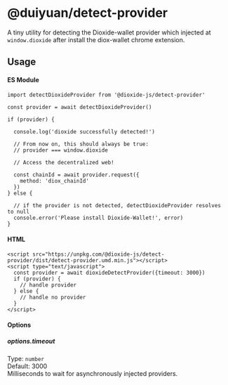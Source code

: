 # @duiyuan/detect-provider

A tiny utility for detecting the Dioxide-wallet provider which injected at `window.dioxide` after install the diox-wallet chrome extension.

## Usage

#### ES Module

```
import detectDioxideProvider from '@dioxide-js/detect-provider'

const provider = await detectDioxideProvider()

if (provider) {

  console.log('dioxide successfully detected!')

  // From now on, this should always be true:
  // provider === window.dioxide

  // Access the decentralized web!

  const chainId = await provider.request({
    method: 'diox_chainId'
  })
} else {

  // if the provider is not detected, detectDioxideProvider resolves to null
  console.error('Please install Dioxide-Wallet!', error)
}

```

#### HTML

```
<script src="https://unpkg.com/@dioxide-js/detect-provider/dist/detect-provider.umd.min.js"></script>
<script type="text/javascript">
  const provider = await dioxideDetectProvider({timeout: 3000})
  if (provider) {
    // handle provider
  } else {
    // handle no provider
  }
</script>

```

#### Options

##### options.timeout

Type: `number`  
Default: 3000  
Milliseconds to wait for asynchronously injected providers.
